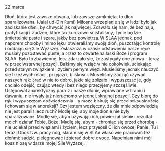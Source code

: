 22 marca

Dłoń, która jest zawsze otwarta, lub zawsze zamknięta, to dłoń sparalizowana. (Jalal ud-Din Rumi)
 Miłosne wczepianie się w ludzi było jak zaciskanie dłoni, by chwycić jak najwięcej. Zdawało się nam, że bez haju, gratyfikacji i złudzeń, które tak kurczowo ściskaliśmy, życie będzie śmiertelnie puste i szare, jakby bez powietrza. W SLAA jednak, pod naporem choroby i mimo lęku, otwieraliśmy swoją dłoń, puszczając kontrolę i oddając się Sile Wyższej. Zwłaszcza w czasie odstawienia nasze ręce musiały pozostawać puste, a przez to otwarte na łaski Boże i program SLAA. Było to zbawienne, lecz zdarzało się, że zastygały one znowu - teraz w przeciwstawnej pozycji. Baliśmy się wziąć w nie cokolwiek, uciekając przed stałym związkiem i życiem pełnym więzi. Musieliśmy jednak nauczyć się trzeźwych relacji, przyjaźni, bliskości. Musieliśmy zacząć używać naszych rąk: brać w nie to dobro, jakie się zbliżało i wypuszczać je, gdy chciało odejść, czując wtedy i bez niego przeżyjemy szczęśliwie. Ustępował anorektyczny paraliż i nasze dłonie, wprawiane w braniu i dawaniu, nie trwały już nieruchomo w jednej, skrajnej pozycji.
 Czy biorę do rąk i wypuszczam doświadczenia - a może blokuję się przed seksualnością i chowam się w anoreksji? Czy jestem wdzięczny, że dla mnie odpowiedzią nie jest paraliż lecz ruch?
 Modlę się, aby moje dłonie nie były sparaliżowane. Modlę się, abym używając ich, powierzał siebie i rezultat moich działań Tobie, Boże. Modlę się, abym - chroniąc się przed chorobą - nie uciekał przed więziami i życiem, lecz przynosił Ci ich owoce, Panie.
 Tu i teraz: Obok tzw. pracy nóg, staram się w SLAA właściwie pracować też dłońmi: sadzić, pielęgnować i zbierać dobre owoce. Napełniam nimi mój kosz niosę w darze mojej Sile Wyższej.
